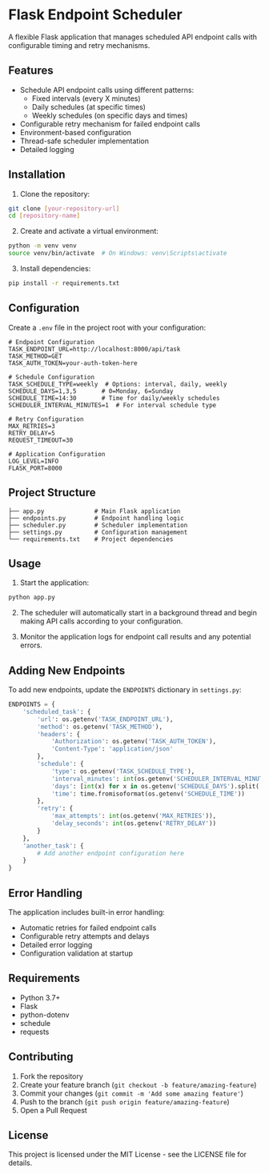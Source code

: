 # Flask Endpoint Scheduler

A flexible Flask application that manages scheduled API endpoint calls with configurable timing and retry mechanisms.

## Features

- Schedule API endpoint calls using different patterns:
  - Fixed intervals (every X minutes)
  - Daily schedules (at specific times)
  - Weekly schedules (on specific days and times)
- Configurable retry mechanism for failed endpoint calls
- Environment-based configuration
- Thread-safe scheduler implementation
- Detailed logging

## Installation

1. Clone the repository:
```bash
git clone [your-repository-url]
cd [repository-name]
```

2. Create and activate a virtual environment:
```bash
python -m venv venv
source venv/bin/activate  # On Windows: venv\Scripts\activate
```

3. Install dependencies:
```bash
pip install -r requirements.txt
```

## Configuration

Create a `.env` file in the project root with your configuration:

```env
# Endpoint Configuration
TASK_ENDPOINT_URL=http://localhost:8000/api/task
TASK_METHOD=GET
TASK_AUTH_TOKEN=your-auth-token-here

# Schedule Configuration
TASK_SCHEDULE_TYPE=weekly  # Options: interval, daily, weekly
SCHEDULE_DAYS=1,3,5       # 0=Monday, 6=Sunday
SCHEDULE_TIME=14:30       # Time for daily/weekly schedules
SCHEDULER_INTERVAL_MINUTES=1  # For interval schedule type

# Retry Configuration
MAX_RETRIES=3
RETRY_DELAY=5
REQUEST_TIMEOUT=30

# Application Configuration
LOG_LEVEL=INFO
FLASK_PORT=8000
```

## Project Structure

```
├── app.py              # Main Flask application
├── endpoints.py        # Endpoint handling logic
├── scheduler.py        # Scheduler implementation
├── settings.py         # Configuration management
└── requirements.txt    # Project dependencies
```

## Usage

1. Start the application:
```bash
python app.py
```

2. The scheduler will automatically start in a background thread and begin making API calls according to your configuration.

3. Monitor the application logs for endpoint call results and any potential errors.

## Adding New Endpoints

To add new endpoints, update the `ENDPOINTS` dictionary in `settings.py`:

```python
ENDPOINTS = {
    'scheduled_task': {
        'url': os.getenv('TASK_ENDPOINT_URL'),
        'method': os.getenv('TASK_METHOD'),
        'headers': {
            'Authorization': os.getenv('TASK_AUTH_TOKEN'),
            'Content-Type': 'application/json'
        },
        'schedule': {
            'type': os.getenv('TASK_SCHEDULE_TYPE'),
            'interval_minutes': int(os.getenv('SCHEDULER_INTERVAL_MINUTES')),
            'days': [int(x) for x in os.getenv('SCHEDULE_DAYS').split(',')],
            'time': time.fromisoformat(os.getenv('SCHEDULE_TIME'))
        },
        'retry': {
            'max_attempts': int(os.getenv('MAX_RETRIES')),
            'delay_seconds': int(os.getenv('RETRY_DELAY'))
        }
    },
    'another_task': {
        # Add another endpoint configuration here
    }
}
```

## Error Handling

The application includes built-in error handling:
- Automatic retries for failed endpoint calls
- Configurable retry attempts and delays
- Detailed error logging
- Configuration validation at startup

## Requirements

- Python 3.7+
- Flask
- python-dotenv
- schedule
- requests

## Contributing

1. Fork the repository
2. Create your feature branch (`git checkout -b feature/amazing-feature`)
3. Commit your changes (`git commit -m 'Add some amazing feature'`)
4. Push to the branch (`git push origin feature/amazing-feature`)
5. Open a Pull Request

## License

This project is licensed under the MIT License - see the LICENSE file for details.
